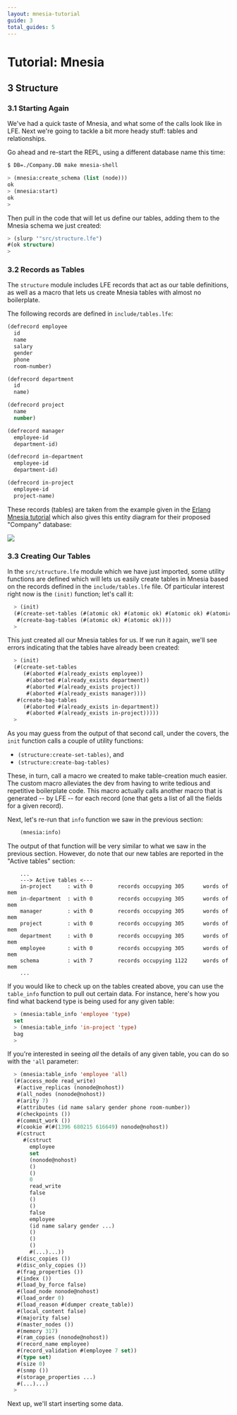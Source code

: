 ```yaml
---
layout: mnesia-tutorial
guide: 3
total_guides: 5
---
```

# Tutorial: Mnesia

## 3 Structure

### 3.1 Starting Again

We've had a quick taste of Mnesia, and what some of the calls look like in LFE.
Next we're going to tackle a bit more heady stuff: tables and relationships.

Go ahead and re-start the REPL, using a different database name this time:

```bash
$ DB=./Company.DB make mnesia-shell
```

```cl
> (mnesia:create_schema (list (node)))
ok
> (mnesia:start)
ok
>
```

Then pull in the code that will let us define our tables, adding them to the
Mnesia schema we just created:

```cl
> (slurp '"src/structure.lfe")
#(ok structure)
>
```

### 3.2 Records as Tables

The ``structure`` module includes LFE records that act as our table definitions,
as well as a macro that lets us create Mnesia tables with almost no boilerplate.

The following records are defined in ``include/tables.lfe``:

```cl
(defrecord employee
  id
  name
  salary
  gender
  phone
  room-number)

(defrecord department
  id
  name)

(defrecord project
  name
  number)

(defrecord manager
  employee-id
  department-id)

(defrecord in-department
  employee-id
  department-id)

(defrecord in-project
  employee-id
  project-name)
```

These records (tables) are taken from the example given in the
<a href="http://www.erlang.org/doc/apps/mnesia/Mnesia_chap2.html#id63101">Erlang
 Mnesia tutorial</a> which also gives this entity diagram for their proposed
 "Company" database:

<img src="http://www.erlang.org/doc/apps/mnesia/company.gif" />


### 3.3 Creating Our Tables

In the ``src/structure.lfe`` module which we have just imported, some utility
functions are defined which will lets us easily create tables in Mnesia based
on the records defined in the ``include/tables.lfe`` file. Of particular
interest right now is the ``(init)`` function; let's call it:

```cl
  > (init)
  (#(create-set-tables (#(atomic ok) #(atomic ok) #(atomic ok) #(atomic ok)))
   #(create-bag-tables (#(atomic ok) #(atomic ok))))
  >
```

This just created all our Mnesia tables for us. If we run it again, we'll see
errors indicating that the tables have already been created:

```cl
  > (init)
  (#(create-set-tables
     (#(aborted #(already_exists employee))
      #(aborted #(already_exists department))
      #(aborted #(already_exists project))
      #(aborted #(already_exists manager))))
   #(create-bag-tables
     (#(aborted #(already_exists in-department))
      #(aborted #(already_exists in-project)))))
  >
```

As you may guess from the output of that second call, under the covers, the
``init`` function calls a couple of utility functions:

* ``(structure:create-set-tables)``, and
* ``(structure:create-bag-tables)``

These, in turn, call a macro we created to make table-creation much easier.
The custom macro alleviates the dev from having to write tedious and repetitive
boilerplate code. This macro actually calls another macro that is generated
-- by LFE -- for each record (one that gets a list of all the fields for a
given record).

Next, let's re-run that ``info`` function we saw in the previous section:

```cl
    (mnesia:info)
```

The output of that function will be very similar to what we saw in the
previous section. However, do note that our new tables are reported in the
"Active tables" section:

```
    ...
    ---> Active tables <---
    in-project     : with 0        records occupying 305      words of mem
    in-department  : with 0        records occupying 305      words of mem
    manager        : with 0        records occupying 305      words of mem
    project        : with 0        records occupying 305      words of mem
    department     : with 0        records occupying 305      words of mem
    employee       : with 0        records occupying 305      words of mem
    schema         : with 7        records occupying 1122     words of mem
    ...
```

If you would like to check up on the tables created above, you can use the
``table_info`` function to pull out certain data. For instance, here's how
you find what backend type is being used for any given table:

```cl
  > (mnesia:table_info 'employee 'type)
  set
  > (mnesia:table_info 'in-project 'type)
  bag
  >
```

If you're interested in seeing *all* the details of any given table, you can
do so with the ``'all`` parameter:

```cl
  > (mnesia:table_info 'employee 'all)
  (#(access_mode read_write)
   #(active_replicas (nonode@nohost))
   #(all_nodes (nonode@nohost))
   #(arity 7)
   #(attributes (id name salary gender phone room-number))
   #(checkpoints ())
   #(commit_work ())
   #(cookie #(#(1396 680215 616649) nonode@nohost))
   #(cstruct
     #(cstruct
       employee
       set
       (nonode@nohost)
       ()
       ()
       0
       read_write
       false
       ()
       ()
       false
       employee
       (id name salary gender ...)
       ()
       ()
       ()
       #(...)...))
   #(disc_copies ())
   #(disc_only_copies ())
   #(frag_properties ())
   #(index ())
   #(load_by_force false)
   #(load_node nonode@nohost)
   #(load_order 0)
   #(load_reason #(dumper create_table))
   #(local_content false)
   #(majority false)
   #(master_nodes ())
   #(memory 317)
   #(ram_copies (nonode@nohost))
   #(record_name employee)
   #(record_validation #(employee 7 set))
   #(type set)
   #(size 0)
   #(snmp ())
   #(storage_properties ...)
   #(...)...)
  >
```

Next up, we'll start inserting some data.




